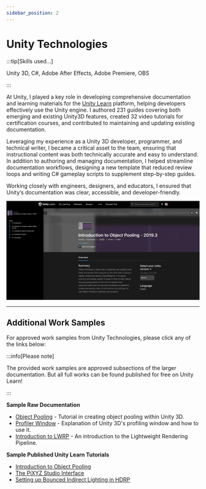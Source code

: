 ```yaml
---
sidebar_position: 2
---
```


# Unity Technologies

:::tip[Skills used...]

Unity 3D, C#, Adobe After Effects, Adobe Premiere, OBS

:::

At Unity, I played a key role in developing comprehensive documentation and learning materials for the [Unity Learn](https://learn.unity.com/) platform, helping developers effectively use the Unity engine. I authored 231 guides covering both emerging and existing Unity3D features, created 32 video tutorials for certification courses, and contributed to maintaining and updating existing documentation.

Leveraging my experience as a Unity 3D developer, programmer, and technical writer, I became a critical asset to the team, ensuring that instructional content was both technically accurate and easy to understand. In addition to authoring and managing documentation, I helped streamline documentation workflows, designing a new template that reduced review loops and writing C# gameplay scripts to supplement step-by-step guides.

Working closely with engineers, designers, and educators, I ensured that Unity’s documentation was clear, accessible, and developer-friendly.

<span class="sample-img">![Object Pooling Tutorial](../../static/samples/unity_learn_tut_01.png)</span>

---

## Additional Work Samples

For approved work samples from Unity Technologies, please click any of the links below:

:::info[Please note]

The provided work samples are approved subsections of the larger documentation. But all full works can be found published for free on Unity Learn!

:::

**Sample Raw Documentation**
- [Object Pooling](../../static/samples/unity_learn_01.pdf) - Tutorial in creating object pooling within Unity 3D.
- [Profiler Window](../../static/samples/unity_learn_02.pdf) - Explanation of Unity 3D's profiling window and how to use it.
- [Introduction to LWRP](../../static/samples/unity_learn_03.pdf) - An introduction to the Lightweight Rendering Pipeline.

**Sample Published Unity Learn Tutorials**
- [Introduction to Object Pooling](https://learn.unity.com/tutorial/introduction-to-object-pooling)
- [The PiXYZ Studio Interface](https://learn.unity.com/tutorial/the-pixyz-studio-interface)
- [Setting up Bounced Indirect Lighting in HDRP](https://learn.unity.com/tutorial/setting-up-bounced-indirect-lighting-in-hdrp#)
